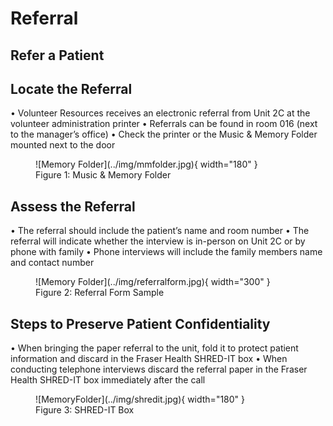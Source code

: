 # Referral

## Refer a Patient


## Locate the Referral
•	Volunteer Resources receives an electronic referral from Unit 2C at the volunteer administration printer
•	Referrals can be found in room 016 (next to the manager’s office)
•	Check the printer or the Music & Memory Folder mounted next to the door

<figure markdown>
    ![Memory Folder](../img/mmfolder.jpg){ width="180" }
    <figcaption>Figure 1: Music & Memory Folder</figcaption>
</figure>

## Assess the Referral

•	The referral should include the patient’s name and room number
•	The referral will indicate whether the interview is in-person on Unit 2C or by phone with family
•	Phone interviews will include the family members name and contact number

<figure markdown>
    ![Memory Folder](../img/referralform.jpg){ width="300" }
    <figcaption>Figure 2: Referral Form Sample</figcaption>
</figure>

## Steps to Preserve Patient Confidentiality

•	When bringing the paper referral to the unit, fold it to protect patient information and discard in the Fraser Health SHRED-IT box
•	When conducting telephone interviews discard the referral paper in the Fraser Health SHRED-IT box immediately after the call

<figure markdown>
    ![MemoryFolder](../img/shredit.jpg){ width="180" }
    <figcaption>Figure 3: SHRED-IT Box</figcaption>
</figure>